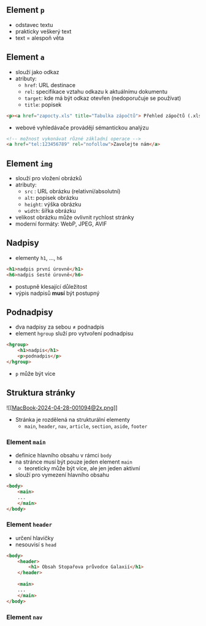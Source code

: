## Element `p`
- odstavec textu
- prakticky veškerý text
- text = alespoň věta

## Element `a`
- slouží jako odkaz
- atributy:
	- `href`: URL destinace
	- `rel`: specifikace vztahu odkazu k aktuálnímu dokumentu
	- `target`: kde má být odkaz otevřen (nedoporučuje se používat)
	- `title`: popisek
```HTML
<p><a href="zapocty.xls" title="Tabulka zápočtů"> Přehled zápočtů (.xls)</a> z předmětu KMI/WEB.</p>
```
- webové vyhledávače provádějí sémantickou analýzu
```HTML
<!-- možnost vykonávat různé základní operace -->
<a href="tel:123456789" rel="nofollow">Zavolejte nám</a>
```

## Element `img`
- slouží pro vložení obrázků
- atributy:
	- `src` : URL obrázku (relativní/absolutní)
	- `alt`: popisek obrázku
	- `height`: výška obrázku
	- `width`: šířka obrázku
- velikost obrázku může ovlivnit rychlost stránky
- moderní formáty: WebP, JPEG, AVIF

## Nadpisy
- elementy `h1`, ..., `h6`
```HTML
<h1>nadpis první úrovně</h1>
<h6>nadpis šesté úrovně</h6>
```
- postupně klesající důležitost
- výpis nadpisů **musí** být postupný

## Podnadpisy
- dva nadpisy za sebou $\neq$ podnadpis
- element `hgroup` služí pro vytvoření podnadpisu
```HTML
<hgroup>
	<h1>nadpis</h1>
	<p>podnadpis</p>
</hgroup>
```
- `p` může být více

## Struktura stránky
![[MacBook-2024-04-28-001094@2x.png]]
- Stránka je rozdělená na strukturální elementy
	- `main`, `header`, `nav`, `article`, `section`, `aside`, `footer`

### Element `main`
- definice hlavního obsahu v rámci `body`
- na stránce musí být pouze jeden element `main`
	- teoreticky může být více, ale jen jeden aktivní
- slouží pro vymezení hlavního obsahu
```HTML
<body>
	<main>
	...
	</main>
</body>
```

### Element `header`
- určení hlavičky
- nesouvisí s `head`
```HTML
<body>
	<header>
		<h1> Obsah Stopařova průvodce Galaxií</h1>
	</header>
	
	<main>
	...
	</main>
</body>
```

### Element `nav`
